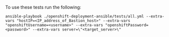 To use these tests run the following:

```
ansible-playbook ./openshift-deployment-ansible/tests/all.yml --extra-vars "hostIP=<IP_address_of_Bastion_host>" --extra-vars "openshiftUsername=<username>" --extra-vars "openshiftPassword=<password>" --extra-vars server=\"<target_server>\"
```

